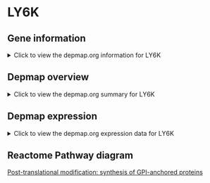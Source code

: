 <h1>LY6K</h1>

<h2>Gene information</h2>
<details>
  <summary>Click to view the depmap.org information for LY6K</summary>
  <iframe src="https://depmap.org/portal/gene/LY6K?tab=about" style="border:none;width:100%;height:800px"></iframe>
</details>

<h2>Depmap overview</h2>
<details>
  <summary>Click to view the depmap.org summary for LY6K</summary>
  <iframe src="https://depmap.org/portal/gene/LY6K?tab=overview" style="border:none;width:100%;height:800px"></iframe>
</details>

<h2>Depmap expression</h2>
<details>
  <summary>Click to view the depmap.org expression data for LY6K</summary>
  <iframe src="https://depmap.org/portal/gene/LY6K?tab=characterization" style="border:none;width:100%;height:800px"></iframe>
</details>



<h2>Reactome Pathway diagram</h2>
<a href="https://reactome.org/PathwayBrowser/#/R-HSA-163125" target="_BLANK">Post-translational modification: synthesis of GPI-anchored proteins</a>



